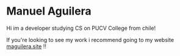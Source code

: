 # Manuel Aguilera
Hi im a developer studying CS on PUCV College from chile!


If you're looking to see my work i recommend going to my website [maguilera.site](https://www.maguilera.site) !!

